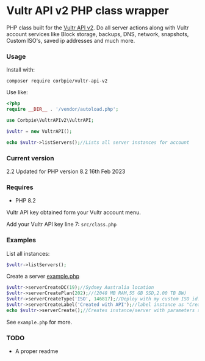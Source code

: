 # Vultr API v2 PHP class wrapper


PHP class built for the [Vultr API v2](https://www.vultr.com/api). Do all server actions along with Vultr account services like Block storage, backups, DNS, network, snapshots, Custom ISO's, saved ip addresses and much more.


### Usage

Install with:
```
composer require corbpie/vultr-api-v2
```

Use like:
```php
<?php
require __DIR__ . '/vendor/autoload.php';

use Corbpie\VultrAPIv2\VultrAPI;

$vultr = new VultrAPI();

echo $vultr->listServers();//Lists all server instances for account
```

### Current version

2.2 Updated for PHP version 8.2 16th Feb 2023 

### Requires
* PHP 8.2

Vultr API key obtained form your Vultr account menu.

Add your Vultr API key line 7: ```src/class.php```

### Examples

List all instances:

```php
$vultr->listServers();
```

Create a server
[example.php](example.php)
```php
$vultr->serverCreateDC(19);//Sydney Australia location
$vultr->serverCreatePlan(202);//(2048 MB RAM,55 GB SSD,2.00 TB BW)
$vultr->serverCreateType('ISO', 146817);//Deploy with my custom ISO id:146817
$vultr->serverCreateLabel('Created with API');//label instance as "Created with API"
echo $vultr->serverCreate();//Creates instance/server with parameters set above (returns subid)
```

See ```example.php``` for more.


### TODO

* A proper readme